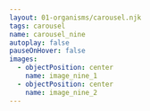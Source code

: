 ```yaml
---
layout: 01-organisms/carousel.njk
tags: carousel
name: carousel_nine
autoplay: false
pauseOnHover: false
images:
  - objectPosition: center
    name: image_nine_1
  - objectPosition: center
    name: image_nine_2
---
```

